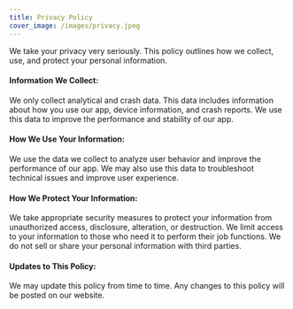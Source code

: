 ```yaml
---
title: Privacy Policy
cover_image: /images/privacy.jpeg
---
```


We take your privacy very seriously. This policy outlines how we collect, use, and protect your personal information.

#### Information We Collect:

We only collect analytical and crash data. This data includes information about how you use our app, device information, and crash reports. We use this data to improve the performance and stability of our app.

#### How We Use Your Information:

We use the data we collect to analyze user behavior and improve the performance of our app. We may also use this data to troubleshoot technical issues and improve user experience.

#### How We Protect Your Information:

We take appropriate security measures to protect your information from unauthorized access, disclosure, alteration, or destruction. We limit access to your information to those who need it to perform their job functions. We do not sell or share your personal information with third parties.

#### Updates to This Policy:

We may update this policy from time to time. Any changes to this policy will be posted on our website.
